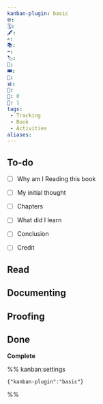 ```yaml
---
kanban-plugin: basic
🌐: 
🗓️: 
🖋️: 
✍️: 
📚: 
⬅️: 
🏷️: 
🎫: 
🎟️: 
🔖: 
📊: 
🏁: 
🏹: 0
🎯: 1
tags:
 - Tracking
 - Book
 - Activities
aliases:
---
```


## To-do

- [ ] Why am I Reading this book
- [ ] My initial thought
- [ ] Chapters
- [ ] What did I learn
- [ ] Conclusion
- [ ] Credit


## Read



## Documenting



## Proofing



## Done

**Complete**




%% kanban:settings
```
{"kanban-plugin":"basic"}
```
%%